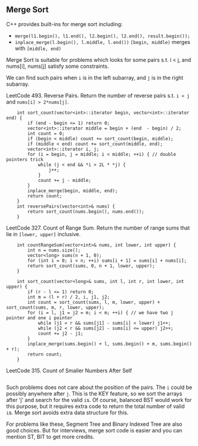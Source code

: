 ## Merge Sort
C++ provides built-ins for merge sort including:
* `merge(l1.begin(), l1.end(), l2.begin(), l2.end(), result.begin());`
* `inplace_merge(l.begin(), l.middle, l.end())` `[begin, middle)` merges with `[middle, end)`

Merge Sort is suitable for problems which looks for some pairs 
s.t. i < j, and nums[i], nums[j] satisfy some constraints.

We can find such pairs when `i` is in the left subarray, and `j` is in the right subarray.

LeetCode 493. Reverse Pairs. Return the number of reverse pairs s.t. `i < j` and `nums[i] > 2*nums[j]`.
```
    int sort_count(vector<int>::iterator begin, vector<int>::iterator end) {
        if (end - begin <= 1) return 0;
        vector<int>::iterator middle = begin + (end  - begin) / 2;
        int count = 0;
        if (begin < middle) count += sort_count(begin, middle);
        if (middle < end) count += sort_count(middle, end);
        vector<int>::iterator i, j;
        for (i = begin, j = middle; i < middle; ++i) { // double pointers trick
            while (j < end && *i > 2L * *j) {
                j++;
            }
            count += j - middle;
        }
        inplace_merge(begin, middle, end);
        return count;
    }
    int reversePairs(vector<int>& nums) {
        return sort_count(nums.begin(), nums.end());
    }
```

LeetCode 327. Count of Range Sum. Return the number of range sums that lie in `[lower, upper]` inclusive.
```
    int countRangeSum(vector<int>& nums, int lower, int upper) {
        int n = nums.size();
        vector<long> sums(n + 1, 0);
        for (int i = 0; i < n; ++i) sums[i + 1] = sums[i] + nums[i];
        return sort_count(sums, 0, n + 1, lower, upper);
    }
    
    int sort_count(vector<long>& sums, int l, int r, int lower, int upper) {
        if (r - l <= 1) return 0;
        int m = (l + r) / 2, i, j1, j2;
        int count = sort_count(sums, l, m, lower, upper) + sort_count(sums, m, r, lower, upper);
        for (i = l, j1 = j2 = m; i < m; ++i) { // we have two j pointer and one i pointer
            while (j1 < r && sums[j1] - sums[i] < lower) j1++; 
            while (j2 < r && sums[j2] - sums[i] <= upper) j2++;
            count += j2 - j1;
        }
        inplace_merge(sums.begin() + l, sums.begin() + m, sums.begin() + r);
        return count;
    }
```

LeetCode 315. Count of Smaller Numbers After Self
```
```

Such problems does not care about the position of the pairs. The `i` could be possibly anywhere after `j`. This is the KEY feature, so we sort the arrays after 'j' and search for the valid `i`s. Of course, balanced BST would work for this purpose, but it requires extra code to return the total number of valid `i`s. Merge sort avoids extra data structure for this.

For problems like these, Segment Tree and Binary Indexed Tree are also good choices. But for interviews, merge sort code is easier and you can mention ST, BIT to get more credits.


